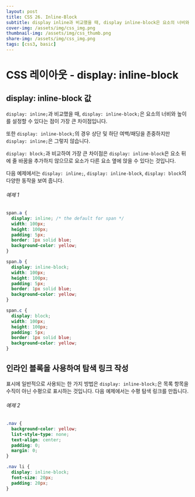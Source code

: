 ```yaml
---
layout: post
title: CSS 26. Inline-Block
subtitle: display inline과 비교했을 때, display inline-block은 요소의 너비와 높이를 설정할 수 있다는 점이 가장 큰 차이점입니다.
cover-img: /assets/img/css_img.png
thumbnail-img: /assets/img/css_thumb.png
share-img: /assets/img/css_img.png
tags: [css3, basic]
---
```


# CSS 레이아웃 - display: inline-block

## display: inline-block 값

```display: inline;```과 비교했을 때, ```display: inline-block;```은 요소의 너비와 높이를 설정할 수 있다는 점이 가장 큰 차이점입니다.

또한 ```display: inline-block;```의 경우 상단 및 하단 여백/패딩을 존중하지만 ```display: inline;```은 그렇지 않습니다.

```display: block;```과 비교하여 가장 큰 차이점은 ```display: inline-block```은 요소 뒤에 줄 바꿈을 추가하지 않으므로 요소가 다른 요소 옆에 앉을 수 있다는 것입니다.

다음 예제에서는 ```display: inline;```, ```display: inline-block```, ```display: block```의 다양한 동작을 보여 줍니다.

###### 예제 1

```css
span.a {
  display: inline; /* the default for span */
  width: 100px;
  height: 100px;
  padding: 5px;
  border: 1px solid blue;
  background-color: yellow;
}

span.b {
  display: inline-block;
  width: 100px;
  height: 100px;
  padding: 5px;
  border: 1px solid blue;
  background-color: yellow;
}

span.c {
  display: block;
  width: 100px;
  height: 100px;
  padding: 5px;
  border: 1px solid blue;
  background-color: yellow;
}
```

## 인라인 블록을 사용하여 탐색 링크 작성

표시에 일반적으로 사용되는 한 가지 방법은 ```display: inline-block;```은 목록 항목을 수직이 아닌 수평으로 표시하는 것입니다. 다음 예제에서는 수평 탐색 링크를 만듭니다.

###### 예제 2

```css
.nav {
  background-color: yellow;
  list-style-type: none;
  text-align: center; 
  padding: 0;
  margin: 0;
}

.nav li {
  display: inline-block;
  font-size: 20px;
  padding: 20px;
}
```
